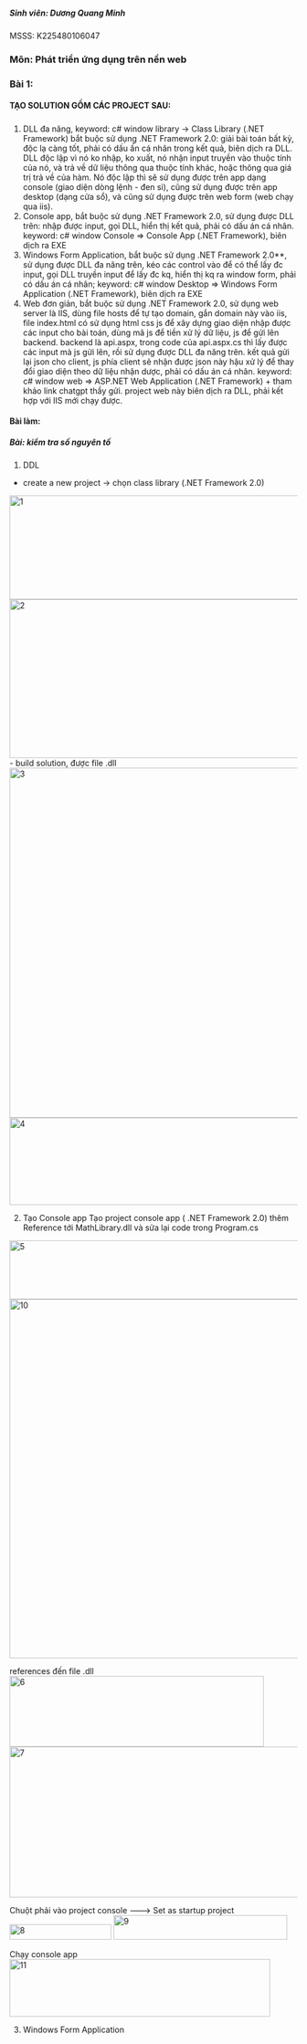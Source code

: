 ##### Sinh viên: Dương Quang Minh
MSSS: K225480106047
### Môn: Phát triển ứng dụng trên nền web
### Bài 1:
#### TẠO SOLUTION GỒM CÁC PROJECT SAU:
##### 
 1. DLL đa năng, keyword: c# window library -> Class Library (.NET Framework) bắt buộc sử dụng .NET Framework 2.0: giải bài toán bất kỳ, độc lạ càng tốt, phải có dấu ấn cá nhân trong kết quả, biên dịch ra DLL. DLL độc lập vì nó ko nhập, ko xuất, nó nhận input truyền vào thuộc tính của nó, và trả về dữ liệu thông qua thuộc tính khác, hoặc thông qua giá trị trả về của hàm. Nó độc lập thì sẽ sử dụng được trên app dạng console (giao diện dòng lệnh - đen sì), cũng sử dụng được trên app desktop (dạng cửa sổ), và cũng sử dụng được trên web form (web chạy qua iis).
 2. Console app, bắt buộc sử dụng .NET Framework 2.0, sử dụng được DLL trên: nhập được input, gọi DLL, hiển thị kết quả, phải có dấu án cá nhân. keyword: c# window Console => Console App (.NET Framework), biên dịch ra EXE
 3. Windows Form Application, bắt buộc sử dụng .NET Framework 2.0**, sử dụng được DLL đa năng trên, kéo các control vào để có thể lấy đc input, gọi DLL truyền input để lấy đc kq, hiển thị kq ra window form, phải có dấu án cá nhân; keyword: c# window Desktop => Windows Form Application (.NET Framework), biên dịch ra EXE
 4. Web đơn giản, bắt buộc sử dụng .NET Framework 2.0, sử dụng web server là IIS, dùng file hosts để tự tạo domain, gắn domain này vào iis, file index.html có sử dụng html css js để xây dựng giao diện nhập được các input cho bài toán, dùng mã js để tiền xử lý dữ liệu, js để gửi lên backend. backend là api.aspx, trong code của api.aspx.cs thì lấy được các input mà js gửi lên, rồi sử dụng được DLL đa năng trên. kết quả gửi lại json cho client, js phía client sẽ nhận được json này hậu xử lý để thay đổi giao diện theo dữ liệu nhận dược, phải có dấu án cá nhân. keyword: c# window web => ASP.NET Web Application (.NET Framework) + tham khảo link chatgpt thầy gửi. project web này biên dịch ra DLL, phải kết hợp với IIS mới chạy được.

#### Bài làm:
##### Bài: kiểm tra số nguyên tố
1. DDL
 - create a new project -> chọn class library (.NET Framework 2.0)
<img width="1187" height="182" alt="1" src="https://github.com/user-attachments/assets/c958ba4f-1a51-4e48-8dfb-52d9d6704cd1" />
<img width="573" height="278" alt="2" src="https://github.com/user-attachments/assets/aa4cddbc-68af-46cc-bd2c-d173b2fe16b1" />
 - build solution, được file .dll
<img width="1003" height="613" alt="3" src="https://github.com/user-attachments/assets/b05588c3-288b-4d04-9bc1-ebaa2b2a346d" />
<img width="625" height="153" alt="4" src="https://github.com/user-attachments/assets/1b81c445-22a0-40f3-9546-33d9e50fcd13" />

2. Tạo Console app
Tạo project console app ( .NET Framework 2.0) thêm Reference tới MathLibrary.dll và sửa lại code trong Program.cs
<img width="736" height="103" alt="5" src="https://github.com/user-attachments/assets/1824fe2f-4d3b-4dca-ab8c-4f2ad9f9b8cb" />
<img width="968" height="629" alt="10" src="https://github.com/user-attachments/assets/858da558-499f-4737-9d0d-3b318ae6b6d4" />

references đến file .dll
<img width="445" height="124" alt="6" src="https://github.com/user-attachments/assets/82a1e9bc-7a3c-4d60-8e84-2731773ed0be" />
<img width="740" height="264" alt="7" src="https://github.com/user-attachments/assets/968b9d3d-da1e-46ba-99d8-f8d8bc0d1370" />

Chuột phải vào project console ---> Set as startup project
<img width="178" height="27" alt="8" src="https://github.com/user-attachments/assets/00d01c57-ec6d-45e1-971c-d937511ec982" />
<img width="304" height="43" alt="9" src="https://github.com/user-attachments/assets/6bace90b-9b27-43c6-8efa-9e5c74dd973c" />

Chạy console app
<img width="456" height="101" alt="11" src="https://github.com/user-attachments/assets/fe1d7636-8dfe-4e65-af03-b4abfb3bdee2" />

3. Windows Form Application
